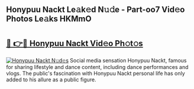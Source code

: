 ## Honypuu Nackt Le𝚊k𝚎d N𝚞𝚍e - Part-oo7 Vid𝚎o Photos Le𝚊ks HKMmO

# <h2><a href="http://fbaif6t.evod.top/?m=Honypuu+Nackt">🔗 👉🔴 Honypuu Nackt Vid𝚎o Ph𝚘t𝚘s</a></h2>

[![Honypuu Nackt N𝚞d𝚎s](https://i.imgur.com/8V9OHl7.gif)](http://fbaif6t.evod.top/?m=Honypuu+Nackt)
Social media sensation Honypuu Nackt, famous for sharing lifestyle and dance content, including dance performances and vlogs. The public's fascination with Honypuu Nackt personal life has only added to his allure as a public figure. 
